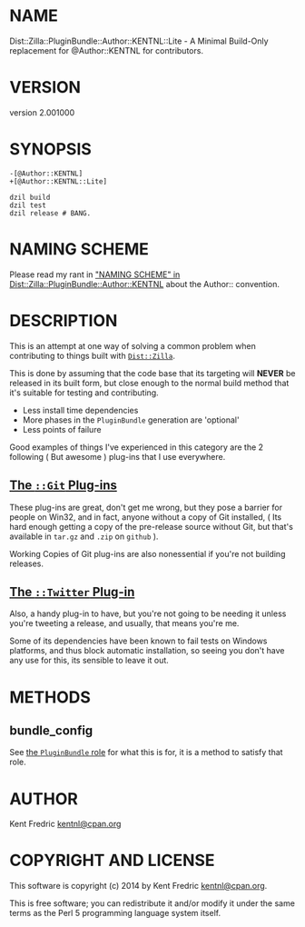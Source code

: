 # NAME

Dist::Zilla::PluginBundle::Author::KENTNL::Lite - A Minimal Build-Only replacement for @Author::KENTNL for contributors.

# VERSION

version 2.001000

# SYNOPSIS

    -[@Author::KENTNL]
    +[@Author::KENTNL::Lite]

    dzil build
    dzil test
    dzil release # BANG.

# NAMING SCHEME

Please read my rant in ["NAMING SCHEME" in Dist::Zilla::PluginBundle::Author::KENTNL](https://metacpan.org/pod/Dist::Zilla::PluginBundle::Author::KENTNL#NAMING-SCHEME) about the Author:: convention.

# DESCRIPTION

This is an attempt at one way of solving a common problem when contributing to things built with
[`Dist::Zilla`](https://metacpan.org/pod/Dist::Zilla).

This is done by assuming that the code base that its targeting will **NEVER** be released in its built form,
but close enough to the normal build method that it's suitable for testing and contributing.

- Less install time dependencies
- More phases in the `PluginBundle` generation are 'optional'
- Less points of failure

Good examples of things I've experienced in this category are the 2 following ( But awesome ) plug-ins that I use everywhere.

## [The `::Git` Plug-ins](https://metacpan.org/pod/Dist::Zilla::Plugin::Git)

These plug-ins are great, don't get me wrong, but they pose a barrier for people on Win32, and in fact, anyone without a copy of
Git installed, ( Its hard enough getting a copy of the pre-release source without Git, but that's available in `tar.gz` and
`.zip` on `github` ).

Working Copies of Git plug-ins are also nonessential if you're not building releases.

## [The `::Twitter` Plug-in](https://metacpan.org/pod/Dist::Zilla::Plugin::Twitter)

Also, a handy plug-in to have, but you're not going to be needing it unless you're tweeting a release, and usually,
that means you're me.

Some of its dependencies have been known to fail tests on Windows platforms, and thus block automatic installation, so seeing
you don't have any use for this, its sensible to leave it out.

# METHODS

## bundle\_config

See [the `PluginBundle` role](https://metacpan.org/pod/Dist::Zilla::Role::PluginBundle) for what this is for, it is a method to satisfy that role.

# AUTHOR

Kent Fredric <kentnl@cpan.org>

# COPYRIGHT AND LICENSE

This software is copyright (c) 2014 by Kent Fredric <kentnl@cpan.org>.

This is free software; you can redistribute it and/or modify it under
the same terms as the Perl 5 programming language system itself.
